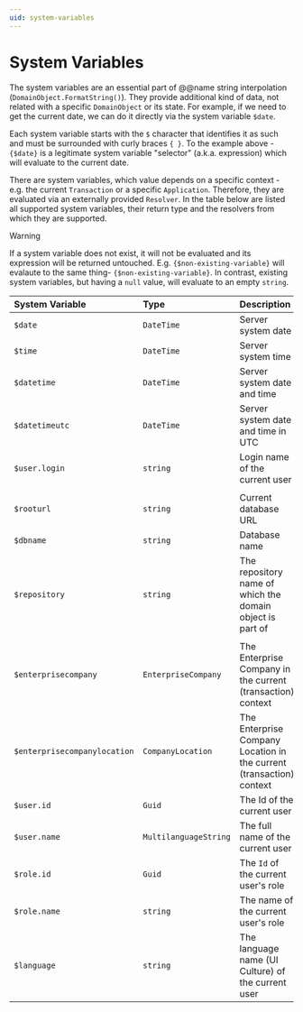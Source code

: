 ```yaml
---
uid: system-variables
---
```


# System Variables

The system variables are an essential part of @@name string interpolation (`DomainObject.FormatString()`). They provide additional kind of data, not related with a specific `DomainObject` or its state. For example, if we need to get the current date, we can do it directly via the system variable `$date`.

Each system variable starts with the `$` character that identifies it as such and must be surrounded with curly braces `{ }`. To the example above - `{$date}` is a legitimate system variable "selector" (a.k.a. expression) which will evaluate to the current date.

There are system variables, which value depends on a specific context - e.g. the current `Transaction` or a specific `Application`. Therefore, they are evaluated via an externally provided `Resolver`. In the table below are listed all supported system variables, their return type and the resolvers from which they are supported.

> [!WARNING]
> If a system variable does not exist, it will not be evaluated and its expression will be returned untouched. E.g. `{$non-existing-variable}` will evalaute to the same thing- `{$non-existing-variable}`. In contrast, existing system variables, but having a `null` value, will evaluate to an empty `string`.

| System Variable              | Type                  | Description                                                          | Resolver    |
| :----------------------------| :---------------------| :--------------------------------------------------------------------| :-----------|
| `$date`                      | `DateTime`            | Server system date                                                   | Globally    |
| `$time`                      | `DateTime`            | Server system time                                                   | Globally    |
| `$datetime`                  | `DateTime`            | Server system date and time                                          | Globally    |
| `$datetimeutc`               | `DateTime`            | Server system date and time in UTC                                   | Globally    |
| `$user.login`                | `string`              | Login name of the current user                                       | Globally    |
|                              |                       |                                                                      |             |
| `$rooturl`                   | `string`              | Current database URL                                                 | @@winclient |
| `$dbname`                    | `string`              | Database name                                                        | @@winclient |
| `$repository`                | `string`              | The repository name of which the domain object is part of            | @@winclient |
|                              |                       |                                                                      |             |
| `$enterprisecompany`         | `EnterpriseCompany`   | The Enterprise Company in the current (transaction) context          | @@winclient |
| `$enterprisecompanylocation` | `CompanyLocation`     | The Enterprise Company Location in the current (transaction) context | @@winclient |
| `$user.id`                   | `Guid`                | The Id of the current user                                           | @@winclient |
| `$user.name`                 | `MultilanguageString` | The full name of the current user                                    | @@winclient |
| `$role.id`                   | `Guid`                | The `Id` of the current user's role                                  | @@winclient |
| `$role.name`                 | `string`              | The name of the current user's role                                  | @@winclient |
| `$language`                  | `string`              | The language name (UI Culture) of the current user                   | @@winclient |